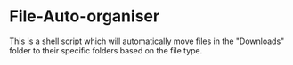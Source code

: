 # File-Auto-organiser
This is a shell script which will automatically move files in the "Downloads" folder to their specific folders based on the file type.
